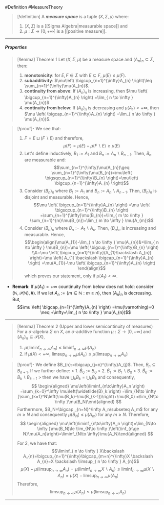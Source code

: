 #Definition #MeasureTheory 

> [!definition] 
> A ***measure space*** is a tuple $(X,\Sigma,\mu)$ where:
> 1. $(X,\Sigma)$ is a [[Sigma Algebra|measurable space]] and 
> 2. $\mu:\Sigma\to[0,+\infty]$ is a [[positive measure]].
---
##### Properties
> [!lemma] Theorem 1
> Let $(X,\Sigma,\mu)$ be a measure space and $(A_{n})_{n}\subseteq \Sigma$, then:
> 1. **monotonicity**: for $E,F\in \Sigma$ with $E\subseteq F$, $\mu(E)\leq \mu(F)$.
> 2. **subadditivity**: $\mu\left( \bigcup_{n=1}^{\infty}A_{n} \right)\leq \sum_{n=1}^{\infty}\mu(A_{n})$.
> 3. **continuity from above**: If $(A_{n})_{n}$ is increasing, then $\mu \left( \bigcup_{n=1}^{\infty}A_{n} \right) =\lim_{ n \to \infty } \mu(A_{n})$
> 4. **continuity from below**: If $(A_{n})_{n}$ is decreasing and $\mu(A_{1})<+\infty$, then $\mu \left( \bigcap_{n=1}^{\infty}A_{n} \right) =\lim_{ n \to \infty } \mu(A_{n})$.

> [!proof]-
> We see that:
> 1. $F=E\sqcup (F \backslash E)$ and therefore, $$\mu(F)=\mu(E)+\mu(F \backslash E)\geq \mu(E)$$ 
> 2.  Let's define inductively, $B_{1}:=A_{1}$ and $B_{n}:=A_{n} \backslash B_{n-1}$. Then, $B_{n}$ are measurable and:$$\sum_{n=1}^{\infty}\mu(A_{n})\geq \sum_{n=1}^{\infty}\mu(B_{n})=\mu\left( \bigsqcup_{n=1}^{\infty}B_{n} \right)=\mu\left( \bigcup_{n=1}^{\infty}A_{n} \right)$$
> 3. Consider $(B_{n})_{n}$ where $B_{1}:=A_{1}$ and $B_{n}:=A_{n} \backslash A_{n-1}$. Then, $(B_{n})_{n}$ is disjoint and measurable. Hence, $$\mu \left( \bigcup_{n=1}^{\infty}A_{n} \right) =\mu \left( \bigsqcup_{n=1}^{\infty}B_{n} \right) =\sum_{n=1}^{\infty}\mu(B_{n})=\lim_{ m \to \infty } \sum_{n=1}^{m}\mu(B_{n})=\lim_{ m \to \infty } \mu(A_{m})$$
> 5. Consider $(B_{n})_{n}$ where $B_{n}:=A_{1} \backslash A_{n}$. Then, $(B_{n})_{n}$ is increasing and measurable. Hence, $$\begin{align}\mu(A_{1})-\lim_{ n \to \infty } \mu(A_{n})&=\lim_{ n \to \infty } \mu(B_{n})=\mu \left( \bigcup_{n=1}^{\infty}B_{n} \right) \\&=\mu \left( \bigcup_{n=1}^{\infty}(A_{1}\backslash A_{n}) \right)=\mu \left( A_{1} \backslash \bigcap_{n=1}^{\infty}A_{n} \right) =\mu(A_{1})-\mu \left( \bigcap_{n=1}^{\infty}A_{n} \right)  \end{align}$$
> which proves our statement, only if $\mu(A_{1})<\infty$.

- **Remark**: If $\mu(A_{1})=+\infty$ countinuity from below does not hold: consider $(\mathbb{N},\mathcal{P}(\mathbb{N}),\#)$. If we let $A_{n}:=\{ m\in \mathbb{N}:m \geq n \}$, then $(A_{n})_{n}$ is decreasing. But, $$\mu \left( \bigcap_{n=1}^{\infty}A_{n} \right) =\mu(\varnothing)=0 \neq +\infty=\lim_{ n \to \infty } \mu(A_{n})$$
---
> [!lemma] Theorem 2 (Upper and lower semicontinuity of measures)
> For a $\sigma$-algebra $\Sigma$ on $X$, an $\sigma$-additive function $\mu:\Sigma\to[0,+\infty]$ and $\{ A_{n} \}_{n}\subseteq \mathcal{P}(X)$, 
> 1. $\mu(\liminf_{ n \to \infty }A_{n})\leq \liminf_{ n \to \infty }\mu(A_{n})$
> 2. if $\mu(X)<+\infty$, $\limsup_{ n \to \infty }\mu(A_{n})\leq \mu(\limsup_{ n \to \infty }A_{n})$

> [!proof]-
> We define $B_{n}:=\bigcap_{j=n}^{\infty}A_{j}$. Then, $B_{n}\subseteq B_{n+1}$. If we further define:
    > 1. $\widetilde{B}_0:=B_0$
    > 2. $\widetilde{B}_1:=B_1\backslash B_0$
    > 3. $\widetilde{B}_k:=B_k\backslash B_{k-1}$
    >
> then we have $\bigcup _kB_k=\bigcup _k\widetilde{B}_k$ and consequently,
> $$ \begin{aligned} \mu\left(\liminf_{n\to\infty}A_n \right) =\sum_{k=0}^\infty \mu\left(\widetilde{B}_k \right) =\lim_{N\to \infty }\sum_{k=1}^N\left(\mu(B_k)-\mu(B_{k-1})\right)+\mu(B_0) =\lim_{N\to \infty }\mu(B_N)\end{aligned} $$
> Furthermore, $B_N=\bigcap _{n=N}^\infty A_n\subseteq A_m$ for any $m\ge N$ and consequently $\mu(B_N)\le \mu(A_m)$ for any $m\ge N$. Therefore,$$ \begin{aligned} \mu\left(\liminf_{n\to\infty}A_n \right)=\lim_{N\to \infty }\mu(B_N)\le \lim_{N\to \infty }\left(\inf_{n\ge N}\mu(A_n)\right)=\liminf_{N\to \infty}\mu(A_N)\end{aligned} $$
> 
> For 2, we have that: 
> $$\liminf_{ n \to \infty } X\backslash A_{n}=\bigcup_{n=1}^{\infty}\bigcap_{m=n}^{\infty}X \backslash A_{n}=X \backslash \limsup_{ n \to \infty } A_{n}$$
> $$\mu(X)-\mu \left( \limsup_{ n \to \infty } A_{n} \right) =\mu \left( \liminf_{ n \to \infty } X\backslash A_{n} \right) \leq \liminf_{ n \to \infty } \mu(X \backslash A_{n})=\mu(X)-\limsup_{ n \to \infty } \mu(A_{n})$$Therefore, $$\limsup_{ n \to \infty } \mu(A_{n})\leq \mu \left( \limsup_{ n \to \infty } A_{n} \right) $$
---